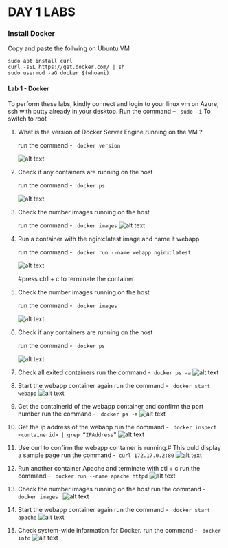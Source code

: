 # DAY 1 LABS


### Install Docker

Copy and paste the follwing on Ubuntu VM
``` 
sudo apt install curl
curl -sSL https://get.docker.com/ | sh
sudo usermod -aG docker $(whoami)
```



#### Lab 1 - Docker
To perform these labs, kindly connect and login to your linux vm on Azure, ssh with putty already in your desktop. Run the command – ```  sudo -i ``` To switch to root

1.  What is the version of Docker Server Engine running on the VM ?
    
    run the command - ```  docker version ```

    ![alt text](../img/docker-version.png "docker version")

2.  Check if any containers are running on the host
     
     run the command - ```  docker ps ```

    ![alt text](../img/docker-ps.png "docker ps")

3.	Check the number images running on the host 
   
    run the command - ```  docker images ```
     ![alt text](../img/docker-img.png "docker image")

4.	Run a container with the nginx:latest image and name it webapp
    
    run the command - ```  docker run --name webapp nginx:latest ``` 

    ![alt text](../img/docker-output.png "docker image")

      #press ctrl + c to terminate the container

5.	Check the number images running on the host 

    run the command - ```  docker images ```

     ![alt text](../img/docker-img2.png "docker image")

6.	Check if any containers are running on the host

    run the command -  ```  docker ps ```
    
    ![alt text](../img/docker-ps.png "docker ps")

7.	Check all exited containers
    run the command -```  docker ps -a ```
    ![alt text](../img/docker-psa.png "docker ps -a")

8.	Start the webapp container again 
    run the command - ```  docker start webapp ```
     ![alt text](../img/docker-start.png "docker start")

9.	Get the containerid of the webapp container and confirm the port number
     run the command - ```  docker ps -a ```
     ![alt text](../img/docker-psa2.png "docker ps -a")

10.	Get the ip address of the webapp
     run the command - ```  docker inspect <containerid> | grep “IPAddress” ```
    ![alt text](../img/docker-inspect.png "docker get ip address")

 
11.	Use curl to confirm the webapp container is running.# This ould display a sample page
    run the command -```  curl 172.17.0.2:80 ```
   ![alt text](../img/curl-output.png "curl output")

12.	Run another container Apache and terminate with ctl + c
    run the command - ```  docker run --name apache httpd ```
     ![alt text](../img/docker-run2.png "docker run")

13.	Check the number images running on the host 
    run the command - ```  docker images  ```
    ![alt text](../img/docker-img3.png "docker run")


14.	Start the webapp container again 
    run the command - ```  docker start apache ```
    ![alt text](../img/docker-start.png "docker start")

15.	Check system-wide information for Docker.
    run the command - ```  docker info ```
     ![alt text](../img/docker-info.png "docker info")

